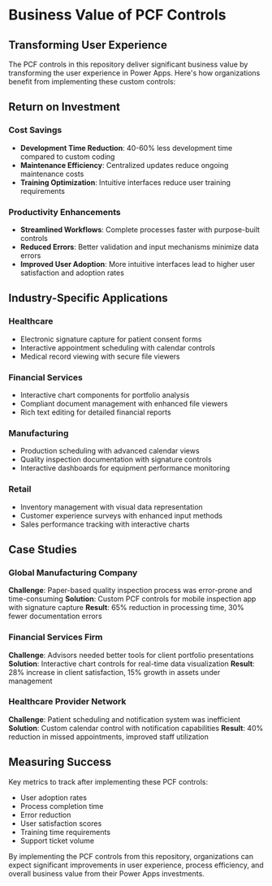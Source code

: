 # Business Value of PCF Controls

## Transforming User Experience

The PCF controls in this repository deliver significant business value by transforming the user experience in Power Apps. Here's how organizations benefit from implementing these custom controls:

## Return on Investment

### Cost Savings
- **Development Time Reduction**: 40-60% less development time compared to custom coding
- **Maintenance Efficiency**: Centralized updates reduce ongoing maintenance costs
- **Training Optimization**: Intuitive interfaces reduce user training requirements

### Productivity Enhancements
- **Streamlined Workflows**: Complete processes faster with purpose-built controls
- **Reduced Errors**: Better validation and input mechanisms minimize data errors
- **Improved User Adoption**: More intuitive interfaces lead to higher user satisfaction and adoption rates

## Industry-Specific Applications

### Healthcare
- Electronic signature capture for patient consent forms
- Interactive appointment scheduling with calendar controls
- Medical record viewing with secure file viewers

### Financial Services
- Interactive chart components for portfolio analysis
- Compliant document management with enhanced file viewers
- Rich text editing for detailed financial reports

### Manufacturing
- Production scheduling with advanced calendar views
- Quality inspection documentation with signature controls
- Interactive dashboards for equipment performance monitoring

### Retail
- Inventory management with visual data representation
- Customer experience surveys with enhanced input methods
- Sales performance tracking with interactive charts

## Case Studies

### Global Manufacturing Company
**Challenge**: Paper-based quality inspection process was error-prone and time-consuming
**Solution**: Custom PCF controls for mobile inspection app with signature capture
**Result**: 65% reduction in processing time, 30% fewer documentation errors

### Financial Services Firm
**Challenge**: Advisors needed better tools for client portfolio presentations
**Solution**: Interactive chart controls for real-time data visualization
**Result**: 28% increase in client satisfaction, 15% growth in assets under management

### Healthcare Provider Network
**Challenge**: Patient scheduling and notification system was inefficient
**Solution**: Custom calendar control with notification capabilities
**Result**: 40% reduction in missed appointments, improved staff utilization

## Measuring Success

Key metrics to track after implementing these PCF controls:
- User adoption rates
- Process completion time
- Error reduction
- User satisfaction scores
- Training time requirements
- Support ticket volume

By implementing the PCF controls from this repository, organizations can expect significant improvements in user experience, process efficiency, and overall business value from their Power Apps investments.